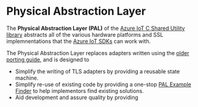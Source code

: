 # Physical Abstraction Layer

The **Physical Abstraction Layer (PAL)** of the 
[Azure IoT C Shared Utility library](https://github.com/Azure/azure-c-shared-utility/tree/master) 
abstracts all of the various hardware platforms and SSL implemnentations that the 
[Azure IoT SDKs](https://github.com/Azure/azure-iot-sdks) can work with.

The Physical Abstraction Layer replaces adapters written using the [older porting guide](https://github.com/Azure/azure-c-shared-utility/blob/master/doc/porting_guide.md), and is designed to

* Simplify the writing of TLS adapters by providing a reusable state machine.
* Simplify re-use of existing code by providing a one-stop [PAL Example Finder](https://github.com/Azure/azure-c-shared-utility/blob/pal/pal/example_finder.md) to help implementors find existing solutions.
* Aid development and assure quality by providing 



